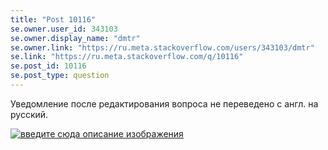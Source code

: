 ```yaml
---
title: "Post 10116"
se.owner.user_id: 343103
se.owner.display_name: "dmtr"
se.owner.link: "https://ru.meta.stackoverflow.com/users/343103/dmtr"
se.link: "https://ru.meta.stackoverflow.com/q/10116"
se.post_id: 10116
se.post_type: question
---
```

<p>Уведомление после редактирования вопроса не переведено с англ. на русский.</p>

<p><a href="https://i.stack.imgur.com/oWCl4.png" rel="nofollow noreferrer"><img src="https://i.stack.imgur.com/oWCl4.png" alt="введите сюда описание изображения"></a></p>
